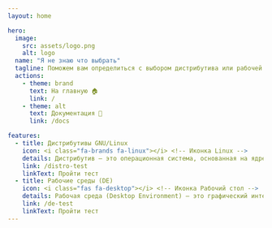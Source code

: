 ```yaml
---
layout: home

hero:
  image:
    src: assets/logo.png
    alt: logo
  name: "Я не знаю что выбрать"
  tagline: Поможем вам определиться с выбором дистрибутива или рабочей среды
  actions:
    - theme: brand
      text: На главную 🏠
      link: /
    - theme: alt
      text: Документация 🔖
      link: /docs

features:
  - title: Дистрибутивы GNU/Linux
    icon: <i class="fa-brands fa-linux"></i> <!-- Иконка Linux -->
    details: Дистрибутив — это операционная система, основанная на ядре Linux, которая включает в себя набор программного обеспечения и инструментов для выполнения различных задач. Выбор дистрибутива зависит от ваших потребностей, уровня опыта и предпочтений.
    link: /distro-test
    linkText: Пройти тест
  - title: Рабочие среды (DE)
    icon: <i class="fas fa-desktop"></i> <!-- Иконка Рабочий стол -->
    details: Рабочая среда (Desktop Environment) — это графический интерфейс, который предоставляет пользователю удобный способ взаимодействия с операционной системой. Различные рабочие среды предлагают разные уровни кастомизации, производительности и функциональности.
    link: /de-test
    linkText: Пройти тест
---
```

